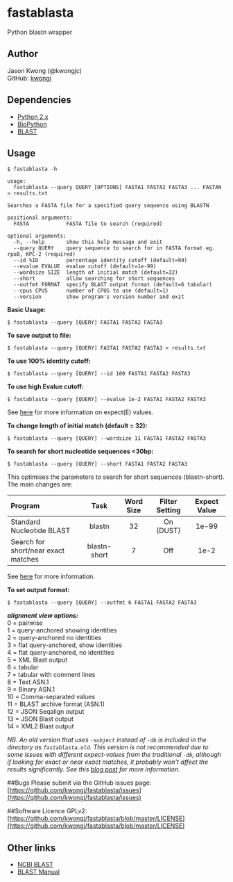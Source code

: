 # fastablasta
Python blastn wrapper

## Author
Jason Kwong (@kwongjc)  
GitHub: [kwongj](https://github.com/kwongj)  

## Dependencies
* [Python 2.x](https://www.python.org/downloads/)
* [BioPython](http://biopython.org/wiki/Main_Page)
* [BLAST](https://blast.ncbi.nlm.nih.gov/Blast.cgi?PAGE_TYPE=BlastDocs&DOC_TYPE=Download)

## Usage
`$ fastablasta -h`
```
usage: 
  fastablasta --query QUERY [OPTIONS] FASTA1 FASTA2 FASTA3 ... FASTAN > results.txt

Searches a FASTA file for a specified query sequence using BLASTN

positional arguments:
  FASTA            FASTA file to search (required)

optional arguments:
  -h, --help       show this help message and exit
  --query QUERY    query sequence to search for in FASTA format eg. rpoB, KPC-2 (required)
  --id %ID         percentage identity cutoff (default=99)
  --evalue EVALUE  evalue cutoff (default=1e-99)
  --wordsize SIZE  length of initial match (default=32)
  --short          allow searching for short sequences
  --outfmt FORMAT  specify BLAST output format (default=6 tabular)
  --cpus CPUS      number of CPUS to use (default=1)
  --version        show program's version number and exit
```

**Basic Usage:**  

`$ fastablasta --query [QUERY] FASTA1 FASTA2 FASTA3`  


**To save output to file:**  

`$ fastablasta --query [QUERY] FASTA1 FASTA2 FASTA3 > results.txt`  


**To use 100% identity cutoff:**  

`$ fastablasta --query [QUERY] --id 100 FASTA1 FASTA2 FASTA3`  


**To use high Evalue cutoff:**  

`$ fastablasta --query [QUERY] --evalue 1e-2 FASTA1 FASTA2 FASTA3`  

See [here](http://blast.ncbi.nlm.nih.gov/Blast.cgi?CMD=Web&PAGE_TYPE=BlastDocs&DOC_TYPE=FAQ#expect) for more information on expect(E) values.  


**To change length of initial match (default = 32):**  

`$ fastablasta --query [QUERY] --wordsize 11 FASTA1 FASTA2 FASTA3`  


**To search for short nucleotide sequences <30bp:**  

`$ fastablasta --query [QUERY] --short FASTA1 FASTA2 FASTA3`  

This optimises the parameters to search for short sequences (blastn-short). The main changes are:  

| Program                             |     Task     | Word Size | Filter Setting | Expect Value |  
|:----------------------------------- |:------------:|:---------:|:--------------:|:------------:|  
| Standard Nucleotide BLAST           |    blastn    |    32     |   On (DUST)    |     1e-99    |  
| Search for short/near exact matches | blastn-short |     7     |      Off       |      1e-2    |  

See [here](http://www.ncbi.nlm.nih.gov/BLAST/Why.shtml) for more information.  


**To set output format:**  

`$ fastablasta --query [QUERY] --outfmt 6 FASTA1 FASTA2 FASTA3`  

***alignment view options:***  
0 = pairwise  
1 = query-anchored showing identities  
2 = query-anchored no identities  
3 = flat query-anchored, show identities  
4 = flat query-anchored, no identities  
5 = XML Blast output  
6 = tabular  
7 = tabular with comment lines  
8 = Text ASN.1  
9 = Binary ASN.1  
10 = Comma-separated values  
11 = BLAST archive format (ASN.1)  
12 = JSON Seqalign output  
13 = JSON Blast output  
14 = XML2 Blast output  


*NB. An old version that uses `-subject` instead of `-db` is included in the directory as `fastablasta.old`. This version is not recommended due to some issues with different expect-values from the traditional `-db`, although if looking for exact or near exact matches, it probably won't affect the results significantly.
See this [blog post](http://blastedbio.blogspot.com.au/2012/05/blast-ingoring-search-space-size-for-e.html) for more information.*

##Bugs
Please submit via the GitHub issues page: [https://github.com/kwongj/fastablasta/issues](https://github.com/kwongj/fastablasta/issues)  

##Software Licence
GPLv2: [https://github.com/kwongj/fastablasta/blob/master/LICENSE](https://github.com/kwongj/fastablasta/blob/master/LICENSE)

## Other links
* [NCBI BLAST](http://blast.ncbi.nlm.nih.gov/Blast.cgi)
* [BLAST Manual](http://www.ncbi.nlm.nih.gov/books/NBK279690/)

